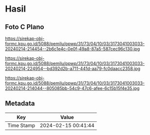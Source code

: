# Hasil

## Foto C Plano

https://sirekap-obj-formc.kpu.go.id/5088/pemilu/ppwp/31/73/04/10/03/3173041003033-20240214-214454--2b6c1e4c-0e0f-49a8-87a5-587cec96c130.jpg

https://sirekap-obj-formc.kpu.go.id/5088/pemilu/ppwp/31/73/04/10/03/3173041003033-20240214-224954--bd392d2b-a711-441d-aa79-fc0daacc2358.jpg

https://sirekap-obj-formc.kpu.go.id/5088/pemilu/ppwp/31/73/04/10/03/3173041003033-20240214-214044--805085bb-54c9-47c6-afee-6c15b15f4e35.jpg


## Metadata

| Key        | Value               |
| ---------- | ------------------- |
| Time Stamp | 2024-02-15 00:41:44 |




